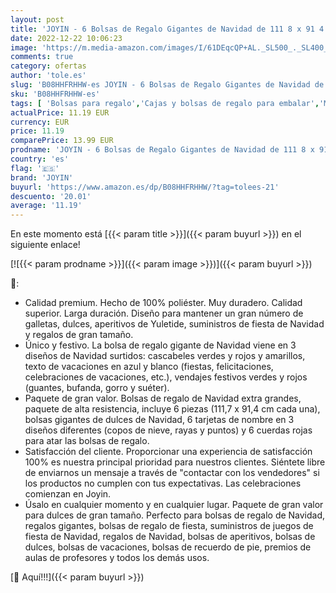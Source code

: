 ```yaml
---
layout: post
title: 'JOYIN - 6 Bolsas de Regalo Gigantes de Navidad de 111 8 x 91 4 cm con lazos y etiquetas de regalo para regalos navideños  Heavy Duty Party Favor Goodie Suministros Bolsas para Holiday Treats Regalos'
date: 2022-12-22 10:06:23
image: 'https://m.media-amazon.com/images/I/61DEqcQP+AL._SL500_._SL400_.jpg'
comments: true
category: ofertas
author: 'tole.es'
slug: 'B08HHFRHHW-es JOYIN - 6 Bolsas de Regalo Gigantes de Navidad de 111 8 x...'
sku: 'B08HHFRHHW-es'
tags: [ 'Bolsas para regalo','Cajas y bolsas de regalo para embalar','Material de embalaje','Oficina y papelería','Sobres y suministros para el correo','joyin','navidad','🇪🇸', ]
actualPrice: 11.19 EUR
currency: EUR
price: 11.19
comparePrice: 13.99 EUR
prodname: 'JOYIN - 6 Bolsas de Regalo Gigantes de Navidad de 111 8 x 91 4 cm con lazos y etiquetas de regalo para regalos navideños  Heavy Duty Party Favor Goodie Suministros Bolsas para Holiday Treats Regalos'
country: 'es'
flag: '🇪🇸'
brand: 'JOYIN'
buyurl: 'https://www.amazon.es/dp/B08HHFRHHW/?tag=tolees-21'
descuento: '20.01'
average: '11.19'
---
```


En este momento está [{{< param title >}}]({{< param buyurl >}}) en el siguiente enlace!

[![{{< param prodname >}}]({{< param image >}})]({{< param buyurl >}})

🔎:

- Calidad premium. Hecho de 100% poliéster. Muy duradero. Calidad superior. Larga duración. Diseño para mantener un gran número de galletas, dulces, aperitivos de Yuletide, suministros de fiesta de Navidad y regalos de gran tamaño.
- Único y festivo. La bolsa de regalo gigante de Navidad viene en 3 diseños de Navidad surtidos: cascabeles verdes y rojos y amarillos, texto de vacaciones en azul y blanco (fiestas, felicitaciones, celebraciones de vacaciones, etc.), vendajes festivos verdes y rojos (guantes, bufanda, gorro y suéter).
- Paquete de gran valor. Bolsas de regalo de Navidad extra grandes, paquete de alta resistencia, incluye 6 piezas (111,7 x 91,4 cm cada una), bolsas gigantes de dulces de Navidad, 6 tarjetas de nombre en 3 diseños diferentes (copos de nieve, rayas y puntos) y 6 cuerdas rojas para atar las bolsas de regalo.
- Satisfacción del cliente. Proporcionar una experiencia de satisfacción 100% es nuestra principal prioridad para nuestros clientes. Siéntete libre de enviarnos un mensaje a través de "contactar con los vendedores" si los productos no cumplen con tus expectativas. Las celebraciones comienzan en Joyin.
- Úsalo en cualquier momento y en cualquier lugar. Paquete de gran valor para dulces de gran tamaño. Perfecto para bolsas de regalo de Navidad, regalos gigantes, bolsas de regalo de fiesta, suministros de juegos de fiesta de Navidad, regalos de Navidad, bolsas de aperitivos, bolsas de dulces, bolsas de vacaciones, bolsas de recuerdo de pie, premios de aulas de profesores y todos los demás usos.

[🛒 Aquí!!!]({{< param buyurl >}})
